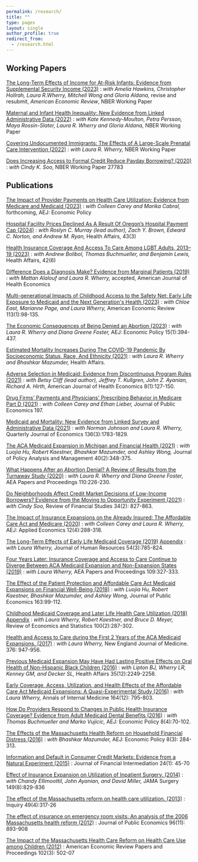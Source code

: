 ```yaml
---
permalink: /research/
title: ""
type: pages
layout: single
author_profile: true
redirect_from: 
  - /research.html
---
```


## Working Papers

[The Long-Term Effects of Income for At-Risk Infants: Evidence from Supplemental Security Income (2023)](/assets/Hawekinsetal_SSI.pdf)
: *with Amelia Hawkins, Christopher Hollrah, Laura R.Wherry, Mitchell Wong and Gloria Aldana,* revise and resubmit, *American Economic Review*, NBER Working Paper

[Maternal and Infant Health Inequality: New Evidence from Linked Administrative Data (2022)](https://www.nber.org/papers/w30693)
: *with Kate Kennedy-Moulton, Petra Persson, Maya Rossin-Slater, Laura R. Wherry and Gloria Aldana,* NBER Working Paper

[Covering Undocumented Immigrants: The Effects of A Large-Scale Prenatal Care Intervention (2022)](/assets/MillerWherryUndocumented.pdf)
: *with Laura R. Wherry,* NBER Working Paper

[Does Increasing Access to Formal Credit Reduce Payday Borrowing? (2020)](/assets/MillerSoo_Bankruptcy.pdf)
: *with Cindy K. Soo,* NBER Working Paper 27783


## Publications

[The Impact of Provider Payments on Health Care Utilization: Evidence from Medicare and Medicaid (2023)](https://www.nber.org/papers/w29471)
: *with Colleen Carey and Marika Cabral,* forthcoming, AEJ: Economic Policy

[Hospital Facility Prices Declined As A Result Of Oregon’s Hospital Payment Cap (2024)](https://www.healthaffairs.org/doi/10.1377/hlthaff.2023.01021)
: *with Roslyn C. Murray (lead author), Zach Y. Brown, Edward C. Norton, and Andrew M. Ryan,* Health Affairs, 43(3)

[Health Insurance Coverage And Access To Care Among LGBT Adults, 2013–19 (2023)](https://www.healthaffairs.org/doi/full/10.1377/hlthaff.2022.01493)
: *with Andrew Bolibol, Thomas Buchmueller, and Benjamin Lewis,* Health Affairs, 42(6)

[ Difference Does a Diagnosis Make? Evidence from Marginal Patients (2019)](https://www.nber.org/papers/w26363)
: *with Mattan Alalouf and Laura R. Wherry,* accepted, American Journal of Health Economics

[Multi-generational Impacts of Childhood Access to the Safety Net: Early Life Exposure to Medicaid and the Next Generation's Health (2023)](http://www.nber.org/papers/w23810)
: *with Chloe East, Marianne Page, and Laura Wherry,* American Economic Review 113(1):98-135.

[The Economic Consequences of Being Denied an Abortion (2023)](https://www.nber.org/papers/w26662)
: *with Laura R. Wherry and Diana Greene Foster,* AEJ: Economic Policy 15(1):394-437.

[Estimated Mortality Increases During The COVID-19 Pandemic By Socioeconomic Status, Race, And Ethnicity (2021)](https://www.healthaffairs.org/doi/full/10.1377/hlthaff.2021.00414)
: *with Laura R. Wherry and Bhashkar Mazumder,* Health Affairs.

[Adverse Selection in Medicaid: Evidence from Discontinuous Program Rules (2021)](https://www.journals.uchicago.edu/doi/abs/10.1086/716464)
: *with Betsy Cliff (lead author), Jeffrey T. Kullgren, John Z. Ayanian, Richard A. Hirth,* American Journal of Health Economics 8(1):127-150.

[Drug Firms' Payments and Physicians' Prescribing Behavior in Medicare Part D (2021)](https://www.sciencedirect.com/science/article/abs/pii/S0047272721000384) 
: *with Colleen Carey and Ethan Lieber,* Journal of Public Economics 197.

[Medicaid and Mortality: New Evidence from Linked Survey and Administrative Data (2021)](https://www.nber.org/papers/w26081) 
: *with Norman Johnson and Laura R. Wherry,* Quarterly Journal of Economics 136(3):1783-1829.

[The ACA Medicaid Expansion in Michigan and Financial Health (2021)](https://onlinelibrary.wiley.com/doi/10.1002/pam.22266)
: *with Luojia Hu, Robert Kaestner, Bhashkar Mazumder, and Ashley Wong,* Journal of Policy Analysis and Management 40(2):348-375.

[What Happens After an Abortion Denial? A Review of Results from the Turnaway Study (2020)](/assets/TurnawayPP.pdf) 
: *with Laura R. Wherry and Diana Greene Foster,* AEA Papers and Proceedings 110:226-230.

[Do Neighborhoods Affect Credit Market Decisions of Low-Income Borrowers? Evidence from the Moving to Opportunity Experiment (2021)](https://academic.oup.com/rfs/advance-article-abstract/doi/10.1093/rfs/hhaa060/5847617)
: *with Cindy Soo,* Review of Financial Studies 34(2): 827-863.

[The Impact of Insurance Expansions on the Already Insured: The Affordable Care Act and Medicare (2020)](https://www.aeaweb.org/articles?id=10.1257/app.20190176)
: *with Colleen Carey and Laura R. Wherry,* AEJ: Applied Economics 12(4):288-318.

[The Long-Term Effects of Early Life Medicaid Coverage (2019)](http://jhr.uwpress.org/content/early/2018/01/25/jhr.54.3.0816.8173R1.abstract) [Appendix](/assets/Appendix2016.pdf)
: *with Laura Wherry,* Journal of Human Resources 54(3):785-824.

[Four Years Later: Insurance Coverage and Access to Care Continue to Diverge Between ACA Medicaid Expansion and Non-Expansion States (2019)](/assets/Miller_Wherry_Papers_and_Proceedings.pdf)
: *with Laura Wherry,* AEA Papers and Proceedings 109:327-333.

[The Effect of the Patient Protection and Affordable Care Act Medicaid Expansions on Financial Well-Being (2018)](https://www.sciencedirect.com/science/article/pii/S0047272718300707)
: *with Luojia Hu, Robert Kaestner, Bhashkar Mazumder, and Ashley Wong,* Journal of Public Economics 163:99-112.

[Childhood Medicaid Coverage and Later Life Health Care Utilization (2018)](https://www.mitpressjournals.org/doi/10.1162/REST_a_00677) [Appendix](/assets/WherryMillerKaestnerMeyerAppendix.pdf) 
: *with Laura Wherry, Robert Kaestner, and Bruce D. Meyer,* Review of Economics and Statistics 100(2):287-302.

[Health and Access to Care during the First 2 Years of the ACA Medicaid Expansions. (2017)](http://www.nejm.org/doi/full/10.1056/NEJMsa1612890?query=featured_home) 
: *with Laura Wherry,* New England Journal of Medicine. 376: 947-956.

[Previous Medicaid Expansion May Have Had Lasting Positive Effects on Oral Health of Non-Hispanic Black Children (2016)](http://content.healthaffairs.org/content/35/12/2249.abstract?etoc)
: *with Lipton BJ, Wherry LR, Kenney GM, and Decker SL,* Health Affairs 35(12):2249-2258.

[Early Coverage, Access, Utilization, and Health Effects of the Affordable Care Act Medicaid Expansions: A Quasi-Experimental Study (2016)](http://annals.org/article.aspx?articleid=2513980)
: *with Laura Wherry,* Annals of Internal Medicine 164(12): 795-803.

[How Do Providers Respond to Changes in Public Health Insurance Coverage? Evidence from Adult Medicaid Dental Benefits (2016)](https://www.aeaweb.org/articles?id=10.1257/pol.2015-0004&&from=f)
: *with Thomas Buchmueller and Marko Vujicic,* AEJ: Economic Policy 8(4):70-102.

[The Effects of the Massachusetts Health Reform on Household Financial Distress (2016)](https://www.aeaweb.org/articles?id=10.1257/pol.2015-0045&&from=f) 
: *with Bhashkar Mazumder,* AEJ: Economic Policy 8(3): 284-313.

[Information and Default in Consumer Credit Markets: Evidence from a Natural Experiment (2015)](http://www.sciencedirect.com/science/article/pii/S1042957314000370)
: Journal of Financial Intermediation 24(1): 45-70

[Effect of Insurance Expansion on Utilization of Inpatient Surgery. (2014)](http://archsurg.jamanetwork.com/article.aspx?articleid=1885707) 
: *with Chandy Ellimoottil, John Ayanian, and David Miller,* JAMA Surgery 149(8):829-836

[The effect of the Massachusetts reform on health care utilization. (2013)](http://www.ncbi.nlm.nih.gov/pubmed/23469675) 
: Inquiry 49(4):317-26

[The effect of insurance on emergency room visits: An analysis of the 2006 Massachusetts health reform (2012)](http://www.sciencedirect.com/science/article/pii/S0047272712000850) 
: Journal of Public Economics 96(11): 893-908

[The Impact of the Massachusetts Health Care Reform on Health Care Use among Children (2012)](http://www.aeaweb.org/articles.php?doi=10.1257/aer.102.3.502) 
: American Economic Review Papers and Proceedings 102(3): 502-07

